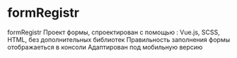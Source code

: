 # formRegistr
formRegistr
Проект формы, спроектирован с помощью : Vue.js, SCSS, HTML, без дополнительных библиотек 
Правильность заполнения формы отображаеться в консоли
Адаптирован под мобильную версию
